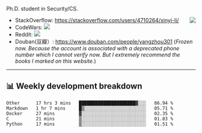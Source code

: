 Ph.D. student in Security/CS.

<img align="right" src="https://github-readme-stats.vercel.app/api?username=li-xin-yi&count_private=true&show_icons=true&hide_title=true&theme=tokyonight" />

- StackOverflow: https://stackoverflow.com/users/4710264/xinyi-li/
- CodeWars: [![](https://www.codewars.com/users/xy-li/badges/micro)](https://www.codewars.com/users/xy-li/)
- Reddit: [![](https://img.shields.io/reddit/user-karma/combined/xy-li?style=social)](https://www.reddit.com/user/xy-li/)
- Douban(豆瓣）: https://www.douban.com/people/yangzhou301  (*Frozen now. Because the account is associated with a deprecated phone number which I cannot verify now. But I extremely recommend the books I marked on this website.*)

---

## 📊 Weekly development breakdown

<!--START_SECTION:waka-->
```text
Other      17 hrs 3 mins   █████████████████████▓░░░   86.94 % 
Markdown   1 hr 7 mins     █▒░░░░░░░░░░░░░░░░░░░░░░░   05.71 % 
Docker     27 mins         ▓░░░░░░░░░░░░░░░░░░░░░░░░   02.35 % 
C          21 mins         ▒░░░░░░░░░░░░░░░░░░░░░░░░   01.83 % 
Python     17 mins         ▒░░░░░░░░░░░░░░░░░░░░░░░░   01.51 % 
```
<!--END_SECTION:waka-->
